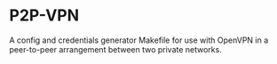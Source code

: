 # P2P-VPN
A config and credentials generator Makefile for use with OpenVPN in a peer-to-peer arrangement between two private networks.
